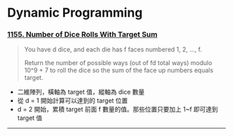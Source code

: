 # Dynamic Programming

### [1155. Number of Dice Rolls With Target Sum](https://leetcode.com/problems/number-of-dice-rolls-with-target-sum)

> You have d dice, and each die has f faces numbered 1, 2, ..., f.
>
> Return the number of possible ways (out of fd total ways) modulo 10^9 + 7 to roll the dice so the sum of the face up numbers equals target.

* 二維陣列，橫軸為 target 值，縱軸為 dice 數量
* 從 d = 1 開始計算可以達到的 target 位置
* d = 2 開始，累積 target 前面 f 數量的值。那些位置只要加上 1~f 即可達到 target 值

***